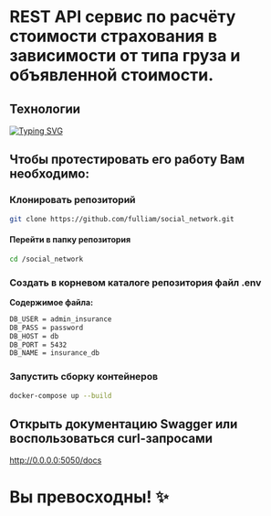 # REST API сервис по расчёту стоимости страхования в зависимости от типа груза и объявленной стоимости.  

## Технологии
[![Typing SVG](https://readme-typing-svg.herokuapp.com?font=Fira+Code&size=19&pause=1000&color=000000&background=D97FFF5A&multiline=true&width=630&height=40&lines=Python+%F0%9F%90%8D+FastAPI+%E2%9A%A1%EF%B8%8F+PostgreSQL+%F0%9F%90%98+Tortoise+%F0%9F%90%A2+Docker+%F0%9F%90%B3)](https://git.io/typing-svg)

## Чтобы протестировать его работу Вам необходимо:  
### Клонировать репозиторий  
```bash
git clone https://github.com/fulliam/social_network.git
```

#### Перейти в папку репозитория  
```bash
cd /social_network
```

### Создать в корневом каталоге репозитория файл .env  
**Содержимое файла:**  
```bash
DB_USER = admin_insurance
DB_PASS = password
DB_HOST = db
DB_PORT = 5432
DB_NAME = insurance_db
```

### Запустить сборку контейнеров  
```bash
docker-compose up --build
```

## Открыть документацию Swagger или воспользоваться curl-запросами  
http://0.0.0.0:5050/docs  

# Вы превосходны! ✨

